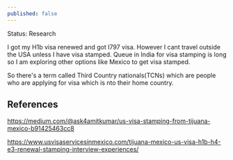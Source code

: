 ```yaml
---
published: false
---
```

Status: Research 

I got my H1b visa renewed and got I797 visa. However I cant travel outside the USA unless I have visa stamped. Queue in India for visa stamping is long so I am exploring other options like Mexico to get visa stamped.

So there's a term called Third Country nationals(TCNs) which are people who are applying for visa which is nto their home country.

## References

https://medium.com/@ask4amitkumar/us-visa-stamping-from-tijuana-mexico-b91425463cc8

https://www.usvisaservicesinmexico.com/tijuana-mexico-us-visa-h1b-h4-e3-renewal-stamping-interview-experiences/


